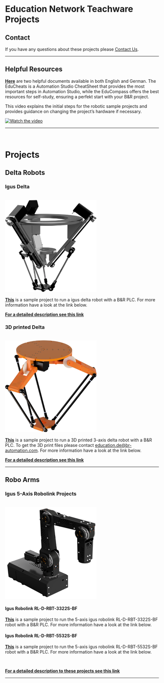 # Education Network Teachware Projects

## Contact
If you have any questions about these projects please [Contact Us](mailto:education.de@br-automation.com).

***

## Helpful Resources

[**Here**](./00_Helpful%20Documents/) are two helpful documents available in both English and German. The EduCheats is a Automation Studio CheatSheet that provides the most important steps in Automation Studio, while the EduCompass offers the best resources for self-study, ensuring a perfekt start with your B&R project. 


This video explains the initial steps for the robotic sample projects and provides guidance on changing the project’s hardware if necessary.

[![Watch the video](https://img.youtube.com/vi/thlPHO4Xbs0/maxresdefault.jpg)](https://www.youtube.com/watch?v=thlPHO4Xbs0)


***
</br>

# Projects

## Delta Robots

### Igus Delta
<br>
<img src="./images/igusRendering01.png" width="300" height="300">

<br>

[**This**](/01_Robotic/Delta/igusDelta_V2011.zip) is a sample project to run a igus delta robot with a B&R PLC. For more information have a look at the link below.

[**For a detailed description see this link**](/01_Robotic/Delta/igusDeltaGuide_V2010.pdf)


### 3D printed Delta

<br>

<img src="./images/DeltaRendering01.png" width="300" height="300">

<br>

[**This**](/01_Robotic/Delta/PlotbotDelta_V2011.zip) is a sample project to run a 3D printed 3-axis delta robot with a B&R PLC. To get the 3D print files please contact education.de@br-automation.com. For more information have a look at the link below.

[**For a detailed description see this link**](/01_Robotic/Delta/PlotbotDeltaGuide_V2010.pdf)

***

## Robo Arms

### Igus 5-Axis Robolink Projects
<br>
<img src="./images/igusRobolink.png" width="300" height="300">

<br>

#### Igus Robolink RL-D-RBT-3322S-BF

[**This**](/01_Robotic/5-Axis%20RoboArm/igusRobolink3322S_V2010.zip) is a sample project to run the 5-axis igus robolink RL-D-RBT-3322S-BF robot with a B&R PLC. For more information have a look at the link below.

#### Igus Robolink RL-D-RBT-5532S-BF

[**This**](/01_Robotic/5-Axis%20RoboArm/igusRobolink5532S_V2010.zip) is a sample project to run the 5-axis igus robolink RL-D-RBT-5532S-BF robot with a B&R PLC. For more information have a look at the link below.

<br>

[**For a detailed description to these projects see this link**](/01_Robotic/5-Axis%20RoboArm/IgusGuide_V2010.pdf)

***